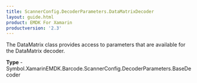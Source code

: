 ```yaml
---
title: ScannerConfig.DecoderParameters.DataMatrixDecoder
layout: guide.html
product: EMDK For Xamarin
productversion: '2.3'
---
```

The DataMatrix class provides access to parameters that are available for the DataMatrix decoder.

**Type** - Symbol.XamarinEMDK.Barcode.ScannerConfig.DecoderParameters.BaseDecoder







